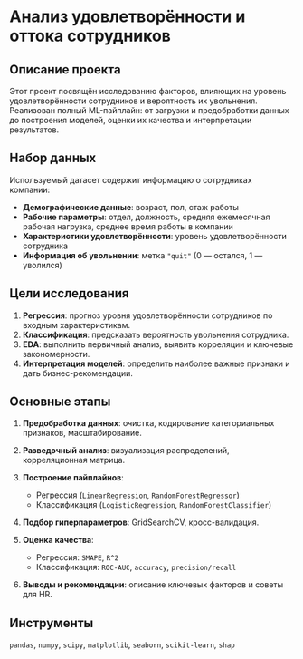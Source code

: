 # Анализ удовлетворённости и оттока сотрудников

## Описание проекта

Этот проект посвящён исследованию факторов, влияющих на уровень удовлетворённости сотрудников и вероятность их увольнения. Реализован полный ML-пайплайн: от загрузки и предобработки данных до построения моделей, оценки их качества и интерпретации результатов.

## Набор данных

Используемый датасет содержит информацию о сотрудниках компании:

* **Демографические данные**: возраст, пол, стаж работы
* **Рабочие параметры**: отдел, должность, средняя ежемесячная рабочая нагрузка, среднее время работы в компании
* **Характеристики удовлетворённости**: уровень удовлетворённости сотрудника
* **Информация об увольнении**: метка `"quit"` (0 — остался, 1 — уволился)

## Цели исследования

1. **Регрессия**: прогноз уровня удовлетворённости сотрудников по входным характеристикам.
2. **Классификация**: предсказать вероятность увольнения сотрудника.
3. **EDA**: выполнить первичный анализ, выявить корреляции и ключевые закономерности.
4. **Интерпретация моделей**: определить наиболее важные признаки и дать бизнес-рекомендации.

## Основные этапы

1. **Предобработка данных**: очистка, кодирование категориальных признаков, масштабирование.
2. **Разведочный анализ**: визуализация распределений, корреляционная матрица.
3. **Построение пайплайнов**:

   * Регрессия (`LinearRegression`, `RandomForestRegressor`)
   * Классификация (`LogisticRegression`, `RandomForestClassifier`)
4. **Подбор гиперпараметров**: GridSearchCV, кросс-валидация.
5. **Оценка качества**:
   * Регрессия: `SMAPE`, `R^2`
   * Классификация: `ROC-AUC`, `accuracy`, `precision/recall`
7. **Выводы и рекомендации**: описание ключевых факторов и советы для HR.


## Инструменты

`pandas`, `numpy`, `scipy`, `matplotlib`, `seaborn`, `scikit-learn`, `shap`



